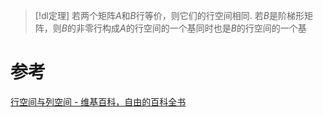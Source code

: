 

> [!dl定理] 
> 若两个矩阵$A$和$B$行等价，则它们的行空间相同.
> 若$B$是阶梯形矩阵，则$B$的非零行构成$A$的行空间的一个基同时也是$B$的行空间的一个基





# 参考
[行空间与列空间 - 维基百科，自由的百科全书](https://zh.wikipedia.org/zh-cn/%E8%A1%8C%E7%A9%BA%E9%97%B4%E4%B8%8E%E5%88%97%E7%A9%BA%E9%97%B4)
